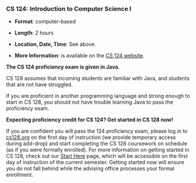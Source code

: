 ### CS 124: Introduction to Computer Science I

* **Format**: computer-based
<!--- -->
* **Length**: 2 hours
<!--- -->
* **Location, Date, Time**: See above.

<!--- -->
* **More Information**: is available on the [CS 124 website](https://cs124.org/proficiency/).

<!--- -->
**The CS 124 proficiency exam is given in Java.**
<!--- -->
CS 128 assumes that incoming students are familiar with Java, and students that
are not have struggled.
<!--- -->
If you are proficient in another programming language and strong enough to start
in CS 128, you should not have trouble learning Java to pass the
proficiency exam.

**Expecting proficiency credit for CS 124? Get started in CS 128 now!**

If you are confident you will pass the 124 proficiency exam, please log in to [cs128.org](https://cs128.org) on the first day of instruction (we provide temporary access during add-drop) and start completing the CS 128 coursework on schedule (as if you were formally enrolled).  For more information on getting started in CS 128, check out our [Start Here](https://cs128.org/start) page, which will be accessible on the first day of instruction of the current semester.  Getting started now will ensure you do not fall behind while the advising office processes your formal enrollment.



